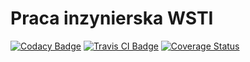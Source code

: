 # Praca inzynierska WSTI

[![Codacy Badge](https://api.codacy.com/project/badge/Grade/cbe08faf864b4cf18f5df07778746741)](https://www.codacy.com/app/cezarystefanski/cs-praca-inzynierska?utm_source=github.com&amp;utm_medium=referral&amp;utm_content=cezarystefanski/cs-praca-inzynierska&amp;utm_campaign=Badge_Grade) [![Travis CI Badge](https://travis-ci.org/cezarystefanski/cs-praca-inzynierska.svg?branch=master)](https://travis-ci.org/cezarystefanski/cs-praca-inzynierska/) [![Coverage Status](https://coveralls.io/repos/github/cezarystefanski/cs-praca-inzynierska/badge.svg?branch=master)](https://coveralls.io/github/cezarystefanski/cs-praca-inzynierska?branch=master)
